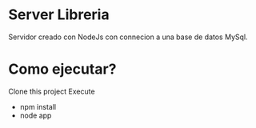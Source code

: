# Server Libreria

Servidor creado con NodeJs con connecion a una base de datos MySql.

# Como ejecutar?
Clone this project
Execute
- npm install
- node app
